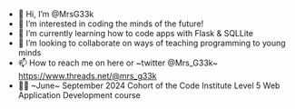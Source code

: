 - 👋 Hi, I’m @MrsG33k
- 👀 I’m interested in coding the minds of the future!
- 🌱 I’m currently learning how to code apps with Flask & SQLLite
- 💞️ I’m looking to collaborate on ways of teaching programming to young minds
- 📫 How to reach me on here or ~twitter @Mrs_G33k~ https://www.threads.net/@mrs_g33k
- 👩‍💻 ~June~ September 2024 Cohort of the Code Institute Level 5 Web Application Development course

<!---
MrsG33k/MrsG33k is a ✨ special ✨ repository because its `README.md` (this file) appears on your GitHub profile.
You can click the Preview link to take a look at your changes.
--->
